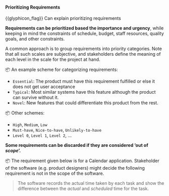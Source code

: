 <div id="title">

#### Prioritizing Requirements

</div>

<span id="prereqs"></span>

<span id="outcomes">{{glyphicon_flag}} Can explain prioritizing requirements</span>

<div id="body">

**Requirements can be prioritized based the importance and urgency**, while keeping in mind the constraints of schedule, budget, staff resources, quality goals, and other constraints.

A common approach is to group requirements into priority categories. Note that all such scales are subjective, and stakeholders define the meaning of each level in the scale for the project at hand.

<tip-box> 

:package: An example scheme for categorizing requirements:

* `Essential`:  The product must have this requirement fulfilled or else it does not get user acceptance
* `Typical`:  Most similar systems have this feature although the product can survive without it.
* `Novel`: New features that could differentiate this product from the rest.

:package: Other schemes:

* `High`, `Medium`, `Low`
* `Must-have`, `Nice-to-have`, `Unlikely-to-have`
* `Level 0`, `Level 1`, `Level 2`, ...

</tip-box>

**Some requirements can be discarded if they are considered ‘out of _<tooltip content="the extent to which the software features should go">scope</tooltip>_’.**

<tip-box> 

:package: The requirement given below is for a Calendar application. Stakeholder of the software (e.g. product designers) might decide the following requirement is not in the scope of the software.

>The software records the actual time taken by each task and show the difference between the _actual_ and _scheduled_ time for the task.

</tip-box>

</div>

<div id="extras">
</div>